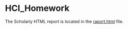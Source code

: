 # HCI_Homework

The Scholarly HTML report is located in the [raport.html](https://github.com/Cosmina02/HCI_Homework/blob/main/raport.html) file.

